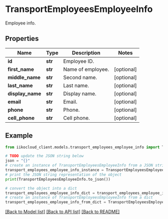 # TransportEmployeesEmployeeInfo

Employee info.

## Properties

Name | Type | Description | Notes
------------ | ------------- | ------------- | -------------
**id** | **str** | Employee ID. | 
**first_name** | **str** | Name of employee. | [optional] 
**middle_name** | **str** | Second name. | [optional] 
**last_name** | **str** | Last name. | [optional] 
**display_name** | **str** | Display name. | [optional] 
**email** | **str** | Email. | [optional] 
**phone** | **str** | Phone. | [optional] 
**cell_phone** | **str** | Cell phone. | [optional] 

## Example

```python
from iikocloud_client.models.transport_employees_employee_info import TransportEmployeesEmployeeInfo

# TODO update the JSON string below
json = "{}"
# create an instance of TransportEmployeesEmployeeInfo from a JSON string
transport_employees_employee_info_instance = TransportEmployeesEmployeeInfo.from_json(json)
# print the JSON string representation of the object
print(TransportEmployeesEmployeeInfo.to_json())

# convert the object into a dict
transport_employees_employee_info_dict = transport_employees_employee_info_instance.to_dict()
# create an instance of TransportEmployeesEmployeeInfo from a dict
transport_employees_employee_info_from_dict = TransportEmployeesEmployeeInfo.from_dict(transport_employees_employee_info_dict)
```
[[Back to Model list]](../README.md#documentation-for-models) [[Back to API list]](../README.md#documentation-for-api-endpoints) [[Back to README]](../README.md)


